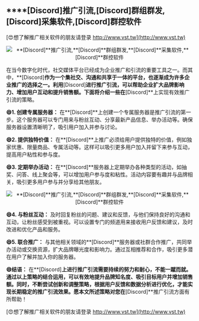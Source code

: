 ## ****[Discord]**推广引流,**[Discord]**群组群发,**[Discord]**采集软件,**[Discord]**群控软件**

[😍想了解推广相关软件的朋友请登录 http://www.vst.tw](http://www.vst.tw)

 <center><img src="https://vst.tw/MP4/tuiguang/png/1.png" alt="**[Discord]**推广引流,**[Discord]**群组群发,**[Discord]**采集软件,**[Discord]**群控软件"></center>

在当今数字化时代，社交媒体平台已经成为企业推广和引流的重要工具之一。而其中，**[Discord]**作为一个集社交、沟通和共享于一体的平台，也逐渐成为许多企业推广的选择之一。利用**[Discord]**进行推广引流，可以帮助企业扩大品牌影响力、增加用户互动和提升销售额。下面将介绍一些在**[Discord]**上实现有效推广引流的策略。

**😄1. 创建专属服务器：**
在**[Discord]**上创建一个专属服务器是推广引流的第一步。这个服务器可以专门用来与粉丝互动、分享最新产品信息、举办活动等。确保服务器设置清晰明了，吸引用户加入并参与讨论。

**😄2. 提供独特价值：**
在**[Discord]**上推广必须给用户提供独特的价值，例如独家优惠、限量商品、专属活动等。这样可以吸引更多用户加入并留下来参与互动，提高用户粘性和参与度。

**😄3. 定期举办活动：**
在**[Discord]**服务器上定期举办各种类型的活动，如抽奖、问答、线上聚会等，可以增加用户参与度和粘性。活动内容要有趣并与品牌相关，吸引更多用户参与并分享给其他朋友。

 <center><img src="https://vst.tw/MP4/tuiguang/png/3.png" alt="**[Discord]**推广引流,**[Discord]**群组群发,**[Discord]**采集软件,**[Discord]**群控软件"></center>

**😄4. 与粉丝互动：**
及时回复粉丝的问题、建议和反馈，与他们保持良好的沟通和互动，让粉丝感受到被重视。可以设置专门的频道用来接收用户反馈和建议，及时改进和优化产品和服务。

**😄5. 联合推广：**
与其他相关领域的**[Discord]**服务器或社群合作推广，共同举办活动或交换资源，扩大品牌曝光度和影响力。通过互相推荐和合作，吸引更多潜在用户了解并加入你的服务器。

**😄结语：**
在**[Discord]**上进行推广引流需要持续的努力和耐心，不能一蹴而就。通过以上策略的结合运用，可以有效地提升品牌知名度、吸引目标用户并增加销售额。同时，不断尝试创新和调整策略，根据用户反馈和数据分析进行优化，才能实现长期稳定的推广引流效果。愿本文所述策略对您在**[Discord]**推广引流方面有所帮助！

[😍想了解推广相关软件的朋友请登录 http://www.vst.tw](http://www.vst.tw)



